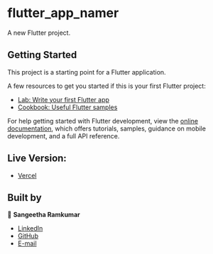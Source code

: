 # flutter_app_namer

A new Flutter project.

## Getting Started

This project is a starting point for a Flutter application.

A few resources to get you started if this is your first Flutter project:

- [Lab: Write your first Flutter app](https://docs.flutter.dev/get-started/codelab)
- [Cookbook: Useful Flutter samples](https://docs.flutter.dev/cookbook)

For help getting started with Flutter development, view the
[online documentation](https://docs.flutter.dev/), which offers tutorials,
samples, guidance on mobile development, and a full API reference.


## Live Version:
- [Vercel](flutter-app-namer-sangi19.vercel.app)
  
## Built by

👤 **Sangeetha Ramkumar**

- [LinkedIn](https://www.linkedin.com/in/sangeetharamkumar)
- [GitHub](https://github.com/Sangi19)
- [E-mail](sangiammu1020@gmail.com)
